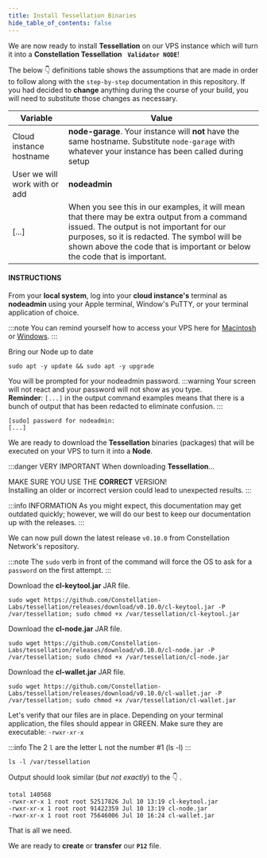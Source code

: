 ```yaml
---
title: Install Tessellation Binaries
hide_table_of_contents: false
---
```


<head>
  <title>Install Tessellation Binaries</title>
  <meta
    name="description"
    content="This document will help to install the necessary Tessellation binaries necessary to turn a VPS into a Node."
  />
</head>

We are now ready to install **Tessellation** on our VPS instance which will turn it into a **Constellation Tessellation** **` Validator NODE`**!

The below 👇 definitions table shows the assumptions that are made in order to follow along with the `step-by-step` documentation in this repository.  If you had decided to **change** anything during the course of your build, you will need to substitute those changes as necessary. 

| Variable |	Value |
| -------- | ------ |
| Cloud instance hostname |	**node-garage**. Your instance will **not** have the same hostname. Substitute `node-garage` with whatever your instance has been called during setup |
| User we will work with or add |	**nodeadmin** |
| [...] | When you see this in our examples, it will mean that there may be extra output from a command issued. The output is not important for our purposes, so it is redacted. The symbol will be shown above the code that is important or below the code that is important. |

#### INSTRUCTIONS
From your **local system**, log into your **cloud instance's** terminal as **nodeadmin** using your Apple terminal, Window's PuTTY, or your terminal application of choice.

:::note
You can remind yourself how to access your VPS here for [Macintosh](../accessMac) or [Windows](../accessWin).
:::

Bring our Node up to date

```
sudo apt -y update && sudo apt -y upgrade
```

You will be prompted for your nodeadmin password.
:::warning
Your screen will not react and your password will not show as you type.  
**Reminder**: `[...]` in the output command examples means that there is a bunch of output that has been redacted to eliminate confusion. 
:::
```
[sudo] password for nodeadmin:
[...]
```

We are ready to download the **Tessellation** binaries (packages) that will be executed on your VPS to turn it into a **Node**.

:::danger VERY IMPORTANT
When downloading **Tessellation**...

MAKE SURE YOU USE THE **CORRECT** VERSION!  
Installing an older or incorrect version could lead to unexpected results.
:::

:::info INFORMATION 
As you might expect, this documentation may get outdated quickly; however, we will do our best to keep our documentation up with the releases.
:::

We can now pull down the latest release `v0.10.0` from Constellation Network's repository.

:::note
The `sudo` verb in front of the command will force the OS to ask for a `password` on the first attempt.
:::

Download the **cl-keytool.jar** JAR file.
```
sudo wget https://github.com/Constellation-Labs/tessellation/releases/download/v0.10.0/cl-keytool.jar -P /var/tessellation; sudo chmod +x /var/tessellation/cl-keytool.jar
```
Download the **cl-node.jar** JAR file.
```
sudo wget https://github.com/Constellation-Labs/tessellation/releases/download/v0.10.0/cl-node.jar -P /var/tessellation; sudo chmod +x /var/tessellation/cl-node.jar
```
Download the **cl-wallet.jar** JAR file.
```
sudo wget https://github.com/Constellation-Labs/tessellation/releases/download/v0.10.0/cl-wallet.jar -P /var/tessellation; sudo chmod +x /var/tessellation/cl-wallet.jar
```

Let's verify that our files are in place. Depending on your terminal application, the files should appear in GREEN. Make sure they are executable:  `-rwxr-xr-x`

:::info 
The 2 `l` are the letter L not the number #1 (ls -l)
:::

```
ls -l /var/tessellation
```

Output should look similar (*but not exactly*) to the 👇 .

```
total 140568
-rwxr-xr-x 1 root root 52517826 Jul 10 13:19 cl-keytool.jar
-rwxr-xr-x 1 root root 91422359 Jul 10 13:19 cl-node.jar
-rwxr-xr-x 1 root root 75646006 Jul 10 16:24 cl-wallet.jar
```
That is all we need.

We are ready to **create** or **transfer** our **`P12`** file.